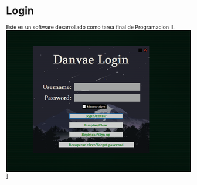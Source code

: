# Login
Este es un software desarrollado como tarea final de Programacion II.
![Pantalla de login](Login.png)]
